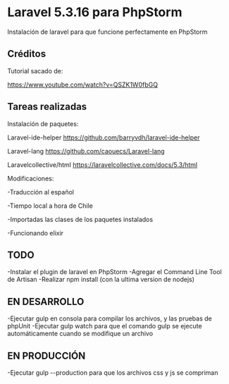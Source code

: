 # Laravel 5.3.16 para PhpStorm

Instalación de laravel para que funcione perfectamente en PhpStorm

## Créditos

Tutorial sacado de:

https://www.youtube.com/watch?v=QSZK1W0fbGQ

## Tareas realizadas

Instalación de paquetes:

Laravel-ide-helper
https://github.com/barryvdh/laravel-ide-helper

Laravel-lang
https://github.com/caouecs/Laravel-lang

Laravelcollective/html
https://laravelcollective.com/docs/5.3/html

Modificaciones:

-Traducción al español

-Tiempo local a hora de Chile

-Importadas las clases de los paquetes instalados

-Funcionando elixir

## TODO

-Instalar el plugin de laravel en PhpStorm
-Agregar el Command Line Tool de Artisan
-Realizar npm install (con la ultima version de nodejs)

## EN DESARROLLO

-Ejecutar gulp en consola para compilar los archivos, y las pruebas de phpUnit
-Ejecutar gulp watch para que el comando gulp se ejecute automáticamente cuando se modifique un archivo

## EN PRODUCCIÓN

-Ejecutar gulp --production para que los archivos css y js se compriman